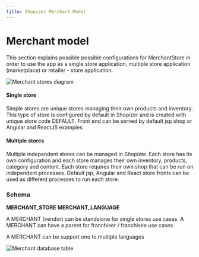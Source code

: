 ```yaml
---
title: Shopizer Merchant Model
---
```


# Merchant model

This section explains possible possible configurations for MerchantStore in order to use the app as a single store application, multiple store application (marketplace) or retailer - store application.

![Merchant stores diagram](/images/documentation/rest/merchants-Single-Multiple.jpg "Single and multiple merchants")

#### Single store

Simple stores are unique stores managing their own products and inventory. This type of store is configured by default in Shopizer and is created with unique store code DEFAULT. Front end can be served by default jsp shop or Angular and ReactJS examples

#### Multiple stores

Multiple independent stores can be managed in Shopizer. Each store has its own configuration and each store manages their own inventory, products, category and content. Each store requires their own shop that can be run on independent processes. Default jsp, Angular and React store fronts can be used as different processes to run each store.

### Schema

**MERCHANT_STORE**
**MERCHANT_LANGUAGE**

A MERCHANT (vendor) can be standalone for single stores use cases. A MERCHANT can have a parent for franchiser / franchisee
use cases.

A MERCHANT can be support one to multiple languages

![Merchant database table](/images/documentation/merchant-store.png "Merchant database table")
